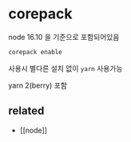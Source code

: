 # corepack

node 16.10 을 기준으로 포함되어있음 

```sh
corepack enable
```

사용시 별다른 설치 없이 `yarn` 사용가능

yarn 2(berry) 포함

## related
- [[node]]
